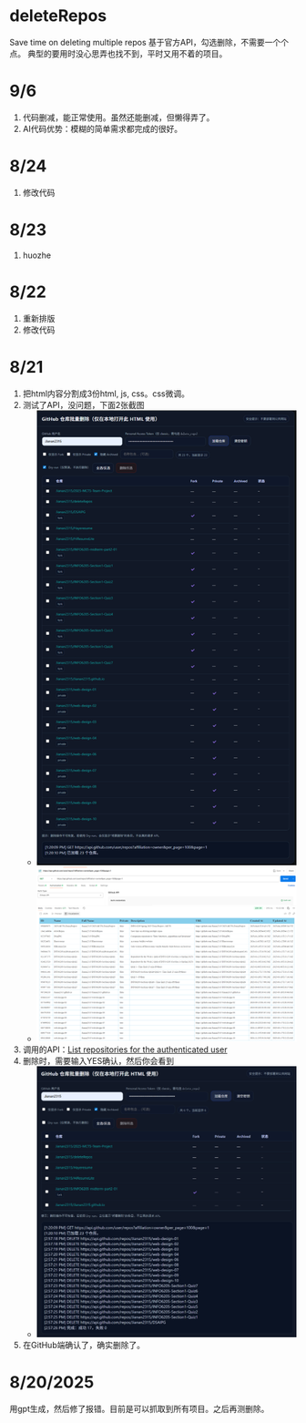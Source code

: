 # deleteRepos
Save time on deleting multiple repos
基于官方API，勾选删除，不需要一个个点。
典型的要用时没心思弄也找不到，平时又用不着的项目。

# 9/6
1) 代码删减，能正常使用。虽然还能删减，但懒得弄了。
2) AI代码优势：模糊的简单需求都完成的很好。

# 8/24
1) 修改代码

# 8/23
1) huozhe

# 8/22
1) 重新排版
2) 修改代码

# 8/21
1) 把html内容分割成3份html, js, css。css微调。
2) 测试了API，没问题，下面2张截图
   - ![](imgs/01.png)
   - ![](imgs/02.png)
3) 调用的API：[List repositories for the authenticated user](https://docs.github.com/en/rest/repos/repos?apiVersion=2022-11-28#list-repositories-for-the-authenticated-user)
4) 删除时，需要输入YES确认，然后你会看到
   - ![](imgs/03.png)
5) 在GitHub端确认了，确实删除了。

# 8/20/2025
用gpt生成，然后修了报错。目前是可以抓取到所有项目。之后再测删除。

